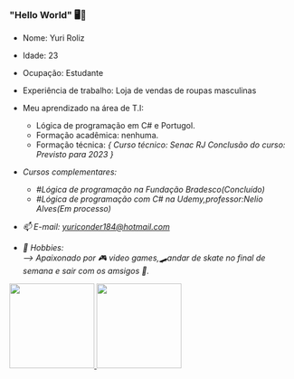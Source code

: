 ###                                 "Hello World" 🖥📱


- Nome: Yuri Roliz
- Idade: 23
- Ocupação: Estudante 
- Experiência de trabalho: Loja de vendas de roupas masculinas   
- Meu aprendizado na área de T.I:
 
  - Lógica de programação em C# e Portugol.
  - Formação acadêmica: nenhuma.
  - Formação técnica: <Em processo>
          {
           Curso técnico: Senac RJ
           Conclusão do curso: Previsto para 2023 
          }
- Cursos complementares: 
   - #Lógica de programação na Fundação Bradesco(Concluído)
   - #Lógica de programação com C# na Udemy,professor:Nelio Alves(Em processo)    

- 📫 E-mail:  yuriconder184@hotmail.com
  
- 🔋 Hobbies:   
--> Apaixonado por 🎮 video games,🛹andar de skate no final de semana e sair com os amsigos 🎢.
 
<div>
<div align="left">
  <a href="https://github.com/yuri1709">
  <img height="150em" src="https://github-readme-stats.vercel.app/api?username=yuri1709&show_icons=true&theme=algolia&include_all_commits=true&count_private=true"/>   
  <img height="150em" src="https://github-readme-stats.vercel.app/api/top-langs/?username=yuri1709&layout=compact&langs_count=7&theme=algolia"/>
 </div>
 </div>
  



